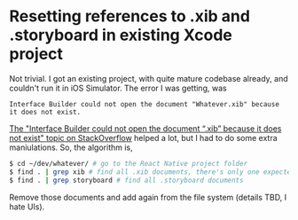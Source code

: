 # Resetting references to .xib and .storyboard in existing Xcode project

Not trivial. I got an existing project, with quite mature codebase already, and
couldn't run it in iOS Simulator. The error I was getting, was

```
Interface Builder could not open the document "Whatever.xib" because it does not exist.
```

[The "Interface Builder could not open the document “.xib” because it does not
exist" topic on StackOverflow](http://stackoverflow.com/q/8968715/1287643)
helped a lot, but I had to do some extra maniulations. So, the algorithm is,

```bash
$ cd ~/dev/whatever/ # go to the React Native project folder
$ find . | grep xib # find all .xib documents, there's only one expected
$ find . | grep storyboard # find all .storyboard documents
```

Remove those documents and add again from the file system (details TBD, I hate
UIs).
